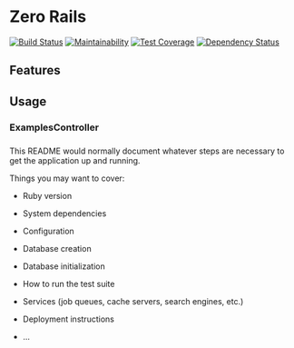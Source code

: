 # Zero Rails

[![Build Status](https://travis-ci.org/zhandao/zero-rails.svg?branch=master)](https://travis-ci.org/zhandao/zero-rails)
[![Maintainability](https://api.codeclimate.com/v1/badges/669751e0a8ae32269600/maintainability)](https://codeclimate.com/github/zhandao/zero-rails/maintainability)
[![Test Coverage](https://api.codeclimate.com/v1/badges/669751e0a8ae32269600/test_coverage)](https://codeclimate.com/github/zhandao/zero-rails/test_coverage)
[![Dependency Status](https://gemnasium.com/badges/github.com/zhandao/zero-rails.svg)](https://gemnasium.com/github.com/zhandao/zero-rails)


## Features

## Usage

### ExamplesController

### 




This README would normally document whatever steps are necessary to get the
application up and running.

Things you may want to cover:

* Ruby version

* System dependencies

* Configuration

* Database creation

* Database initialization

* How to run the test suite

* Services (job queues, cache servers, search engines, etc.)

* Deployment instructions

* ...
